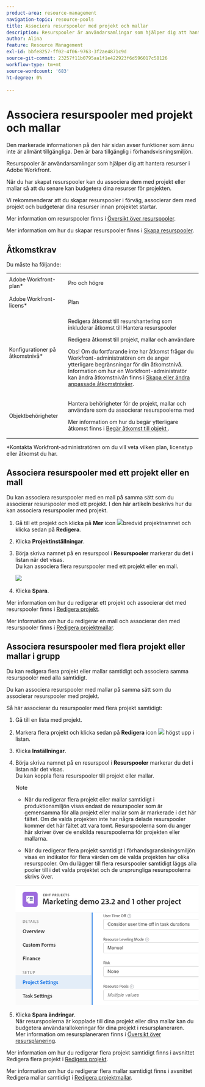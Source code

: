 ```yaml
---
product-area: resource-management
navigation-topic: resource-pools
title: Associera resurspooler med projekt och mallar
description: Resurspooler är användarsamlingar som hjälper dig att hantera resurser i Adobe Workfront.
author: Alina
feature: Resource Management
exl-id: bbfe8257-ff02-4f06-9763-3f2ae4871c9d
source-git-commit: 23257f11b0795aa1f1e422923f6d596017c58126
workflow-type: tm+mt
source-wordcount: '683'
ht-degree: 0%

---
```


# Associera resurspooler med projekt och mallar


<!-- drafted for bulk editing projects: keep this in yellow till this releases to ALL customers - May 1, 2023

Also - take out all the references to Preview and Prod at prod final
-->

<span class="preview">Den markerade informationen på den här sidan avser funktioner som ännu inte är allmänt tillgängliga. Den är bara tillgänglig i förhandsvisningsmiljön.</span>


<!--
<div data-mc-conditions="QuicksilverOrClassic.Draft mode">
<p>The sections about how to add resource pools to templates, projects are duplicated from the articles listed in those sections (Editing Projects, Creating a Template, etc).</p>
<p>***I decided to keep these steps here, though, because it's hard to parse through those much lunger articles for just updating this one field.)</p>
</div>
-->

Resurspooler är användarsamlingar som hjälper dig att hantera resurser i Adobe Workfront.

När du har skapat resurspooler kan du associera dem med projekt eller mallar så att du senare kan budgetera dina resurser för projekten.

Vi rekommenderar att du skapar resurspooler i förväg, associerar dem med projekt och budgeterar dina resurser innan projektet startar.

Mer information om resurspooler finns i [Översikt över resurspooler](../../../resource-mgmt/resource-planning/resource-pools/work-with-resource-pools.md).

Mer information om hur du skapar resurspooler finns i [Skapa resurspooler](../../../resource-mgmt/resource-planning/resource-pools/create-resource-pools.md).

## Åtkomstkrav

Du måste ha följande:

<table style="table-layout:auto"> 
 <col> 
 <col> 
 <tbody> 
  <tr> 
   <td role="rowheader">Adobe Workfront-plan*</td> 
   <td> <p>Pro och högre</p> </td> 
  </tr> 
  <tr> 
   <td role="rowheader">Adobe Workfront-licens*</td> 
   <td> <p>Plan </p> </td> 
  </tr> 
  <tr> 
   <td role="rowheader">Konfigurationer på åtkomstnivå*</td> 
   <td> <p>Redigera åtkomst till resurshantering som inkluderar åtkomst till Hantera resurspooler</p> <p>Redigera åtkomst till projekt, mallar och användare</p> <p>Obs! Om du fortfarande inte har åtkomst frågar du Workfront-administratören om de anger ytterligare begränsningar för din åtkomstnivå. Information om hur en Workfront-administratör kan ändra åtkomstnivån finns i <a href="../../../administration-and-setup/add-users/configure-and-grant-access/create-modify-access-levels.md" class="MCXref xref">Skapa eller ändra anpassade åtkomstnivåer</a>.</p> </td> 
  </tr> 
  <tr data-mc-conditions=""> 
   <td role="rowheader">Objektbehörigheter</td> 
   <td> <p>Hantera behörigheter för de projekt, mallar och användare som du associerar resurspoolerna med</p> <p>Mer information om hur du begär ytterligare åtkomst finns i <a href="../../../workfront-basics/grant-and-request-access-to-objects/request-access.md" class="MCXref xref">Begär åtkomst till objekt </a>.</p> </td> 
  </tr> 
 </tbody> 
</table>

&#42;Kontakta Workfront-administratören om du vill veta vilken plan, licenstyp eller åtkomst du har.

## Associera resurspooler med ett projekt eller en mall

Du kan associera resurspooler med en mall på samma sätt som du associerar resurspooler med ett projekt. I den här artikeln beskrivs hur du kan associera resurspooler med projekt.

1. Gå till ett projekt och klicka på **Mer** icon ![](assets/more-icon.png)bredvid projektnamnet och klicka sedan på **Redigera**.

1. Klicka **Projektinställningar**.

1. Börja skriva namnet på en resurspool i **Resurspooler** markerar du det i listan när det visas.\
   Du kan associera flera resurspooler med ett projekt eller en mall.

   ![](assets/nwe-project-settings-in-edit-project-box-350x380.png)

1. Klicka **Spara**.

Mer information om hur du redigerar ett projekt och associerar det med resurspooler finns i [Redigera projekt](../../../manage-work/projects/manage-projects/edit-projects.md).

Mer information om hur du redigerar en mall och associerar den med resurspooler finns i [Redigera projektmallar](../../../manage-work/projects/create-and-manage-templates/edit-templates.md).

## Associera resurspooler med flera projekt eller mallar i grupp

Du kan redigera flera projekt eller mallar samtidigt och associera samma resurspooler med alla samtidigt.

Du kan associera resurspooler med mallar på samma sätt som du associerar resurspooler med projekt.

Så här associerar du resurspooler med flera projekt samtidigt:

1. Gå till en lista med projekt.
1. Markera flera projekt och klicka sedan på **Redigera** icon ![](assets/edit-icon.png) högst upp i listan.

1. Klicka **Inställningar**.
1. Börja skriva namnet på en resurspool i **Resurspooler** markerar du det i listan när det visas.\
   Du kan koppla flera resurspooler till projekt eller mallar.

   >[!NOTE]
   >
   >* När du redigerar flera projekt eller mallar samtidigt i produktionsmiljön visas endast de resurspooler som är gemensamma för alla projekt eller mallar som är markerade i det här fältet. Om de valda projekten inte har några delade resurspooler kommer det här fältet att vara tomt. Resurspoolerna som du anger här skriver över de enskilda resurspoolerna för projekten eller mallarna.
   >
   >* <span class="preview">När du redigerar flera projekt samtidigt i förhandsgranskningsmiljön visas en indikator för flera värden om de valda projekten har olika resurspooler. Om du lägger till flera resurspooler samtidigt läggs alla pooler till i det valda projektet och de ursprungliga resurspoolerna skrivs över.</span>


   <span class="preview">![add_resource_pools_to_multiple_projects.png](assets/add-resource-pools-to-multiple-projects-350x358.png)</span>

1. Klicka **Spara ändringar**.\
   När resurspoolerna är kopplade till dina projekt eller dina mallar kan du budgetera användarallokeringar för dina projekt i resursplaneraren.\
   Mer information om resursplaneraren finns i [Översikt över resursplanering](../../../resource-mgmt/resource-planning/get-started-resource-planner.md).

Mer information om hur du redigerar flera projekt samtidigt finns i avsnittet Redigera flera projekt i [Redigera projekt](../../../manage-work/projects/manage-projects/edit-projects.md).

Mer information om hur du redigerar flera mallar samtidigt finns i avsnittet Redigera mallar samtidigt i [Redigera projektmallar](../../../manage-work/projects/create-and-manage-templates/edit-templates.md).
